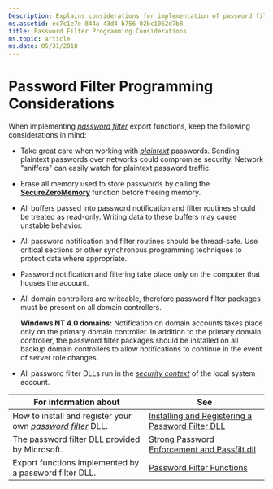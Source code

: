 ```yaml
---
Description: Explains considerations for implementation of password filter export functions.
ms.assetid: ec7c1e7e-844a-43d4-b756-02bc1062d7b8
title: Password Filter Programming Considerations
ms.topic: article
ms.date: 05/31/2018
---
```


# Password Filter Programming Considerations

When implementing [*password filter*](https://docs.microsoft.com/windows/desktop/SecGloss/p-gly) export functions, keep the following considerations in mind:

-   Take great care when working with [*plaintext*](https://docs.microsoft.com/windows/desktop/SecGloss/p-gly) passwords. Sending plaintext passwords over networks could compromise security. Network "sniffers" can easily watch for plaintext password traffic.
-   Erase all memory used to store passwords by calling the [**SecureZeroMemory**](https://docs.microsoft.com/previous-versions/windows/desktop/legacy/aa366877(v=vs.85)) function before freeing memory.
-   All buffers passed into password notification and filter routines should be treated as read-only. Writing data to these buffers may cause unstable behavior.
-   All password notification and filter routines should be thread-safe. Use critical sections or other synchronous programming techniques to protect data where appropriate.
-   Password notification and filtering take place only on the computer that houses the account.
-   All domain controllers are writeable, therefore password filter packages must be present on all domain controllers.

    **Windows NT 4.0 domains:** Notification on domain accounts takes place only on the primary domain controller. In addition to the primary domain controller, the password filter packages should be installed on all backup domain controllers to allow notifications to continue in the event of server role changes.

-   All password filter DLLs run in the [*security context*](https://docs.microsoft.com/windows/desktop/SecGloss/s-gly) of the local system account.



| For information about                                                                                                                     | See                                                                                                      |
|-------------------------------------------------------------------------------------------------------------------------------------------|----------------------------------------------------------------------------------------------------------|
| How to install and register your own [*password filter*](https://docs.microsoft.com/windows/desktop/SecGloss/p-gly) DLL. | [Installing and Registering a Password Filter DLL](installing-and-registering-a-password-filter-dll.md) |
| The password filter DLL provided by Microsoft.                                                                                            | [Strong Password Enforcement and Passfilt.dll](strong-password-enforcement-and-passfilt-dll.md)         |
| Export functions implemented by a password filter DLL.                                                                                    | [Password Filter Functions](management-functions.md)                          |



 

 

 



